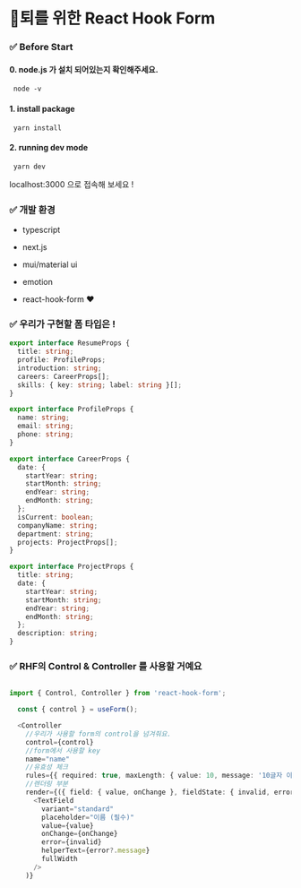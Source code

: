 # 🔪퇴를 위한 React Hook Form


### ✅ Before Start

#### 0. node.js 가 설치 되어있는지 확인해주세요.
` node -v`

#### 1. install package
` yarn install`

#### 2. running dev mode
` yarn dev`

localhost:3000 으로 접속해 보세요 !



### ✅ 개발 환경
- typescript
- next.js

- mui/material ui
- emotion

- react-hook-form ❤️


### ✅ 우리가 구현할 폼 타입은 !
```typescript
export interface ResumeProps {
  title: string;
  profile: ProfileProps;
  introduction: string;
  careers: CareerProps[];
  skills: { key: string; label: string }[];
}

export interface ProfileProps {
  name: string;
  email: string;
  phone: string;
}

export interface CareerProps {
  date: {
    startYear: string;
    startMonth: string;
    endYear: string;
    endMonth: string;
  };
  isCurrent: boolean;
  companyName: string;
  department: string;
  projects: ProjectProps[];
}

export interface ProjectProps {
  title: string;
  date: {
    startYear: string;
    startMonth: string;
    endYear: string;
    endMonth: string;
  };
  description: string;
}

```


### ✅ RHF의 Control & Controller 를 사용할 거예요
```typescript

import { Control, Controller } from 'react-hook-form';

  const { control } = useForm();

  <Controller
    //우리가 사용할 form의 control을 넘겨줘요.
    control={control}
    //form에서 사용할 key
    name="name"
    //유효성 체크
    rules={{ required: true, maxLength: { value: 10, message: '10글자 이하로 입력해주세요.' } }}
    //렌더링 부분
    render={({ field: { value, onChange }, fieldState: { invalid, error } }) => (
      <TextField
        variant="standard"
        placeholder="이름 (필수)"
        value={value}
        onChange={onChange}
        error={invalid}
        helperText={error?.message}
        fullWidth
      />
    )}


```
